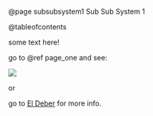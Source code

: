 @page subsubsystem1 Sub Sub System 1

@tableofcontents


some text here!

go to @ref page_one and see:

![](C:\Users\francisco\Desktop\man.png)

or

go to [El Deber](http://www.eldeber.com.bo) for more info.